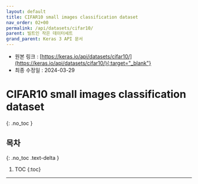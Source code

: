 ```yaml
---
layout: default
title: CIFAR10 small images classification dataset
nav_order: 02+00
permalink: /api/datasets/cifar10/
parent: 빌트인 작은 데이터세트
grand_parent: Keras 3 API 문서
---
```


* 원본 링크 : [https://keras.io/api/datasets/cifar10/](https://keras.io/api/datasets/cifar10/){:target="_blank"}
* 최종 수정일 : 2024-03-29

# CIFAR10 small images classification dataset
{: .no_toc }

## 목차
{: .no_toc .text-delta }

1. TOC
{:toc}

---
